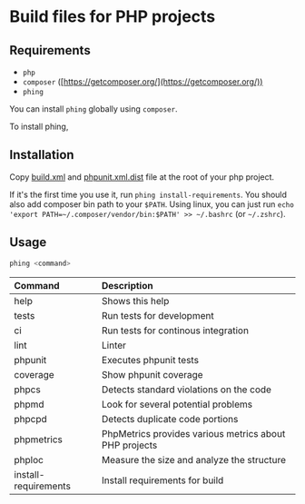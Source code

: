 # Build files for PHP projects

## Requirements

  * `php`
  * `composer` ([https://getcomposer.org/](https://getcomposer.org/))
  * `phing`

You can install `phing` globally using `composer`.

To install phing, 

## Installation

Copy [build.xml](PHP/build.xml) and [phpunit.xml.dist](PHP/phpunit.xml.dist) file at the root of your php project.

If it's the first time you use it, run `phing install-requirements`.
You should also add composer bin path to your `$PATH`. 
Using linux, you can just run `echo 'export PATH=~/.composer/vendor/bin:$PATH' >> ~/.bashrc` (or `~/.zshrc`).

## Usage

```bash
phing <command>
```

| Command              | Description                                            |
| :------------------- | :----------------------------------------------------- |
| help                 | Shows this help                                        |
| tests                | Run tests for development                              |
| ci                   | Run tests for continous integration                    |
| lint                 | Linter                                                 |
| phpunit              | Executes phpunit tests                                 |
| coverage             | Show phpunit coverage                                  |
| phpcs                | Detects standard violations on the code                |
| phpmd                | Look for several potential problems                    |
| phpcpd               | Detects duplicate code portions                        |
| phpmetrics           | PhpMetrics provides various metrics about PHP projects |
| phploc               | Measure the size and analyze the structure             |
| install-requirements | Install requirements for build                         |

